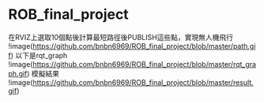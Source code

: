 # ROB_final_project
在RVIZ上選取10個點後計算最短路徑後PUBLISH這些點，實現無人機飛行
!image(https://github.com/bnbn6969/ROB_final_project/blob/master/path.gif)
以下是rqt_graph
!image(https://github.com/bnbn6969/ROB_final_project/blob/master/rqt_graph.gif)
模擬結果
!image(https://github.com/bnbn6969/ROB_final_project/blob/master/result.gif)
